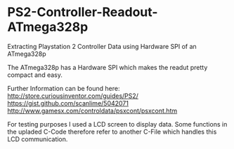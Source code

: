 # PS2-Controller-Readout-ATmega328p
Extracting Playstation 2 Controller Data using Hardware SPI of an ATmega328p

The ATmega328p has a Hardware SPI which makes the readut pretty compact and easy.

Further Information can be found here:
http://store.curiousinventor.com/guides/PS2/
https://gist.github.com/scanlime/5042071
http://www.gamesx.com/controldata/psxcont/psxcont.htm

For testing purposes I used a LCD screen to display data. Some functions in the upladed C-Code therefore refer to another C-File which handles this LCD communication. 
